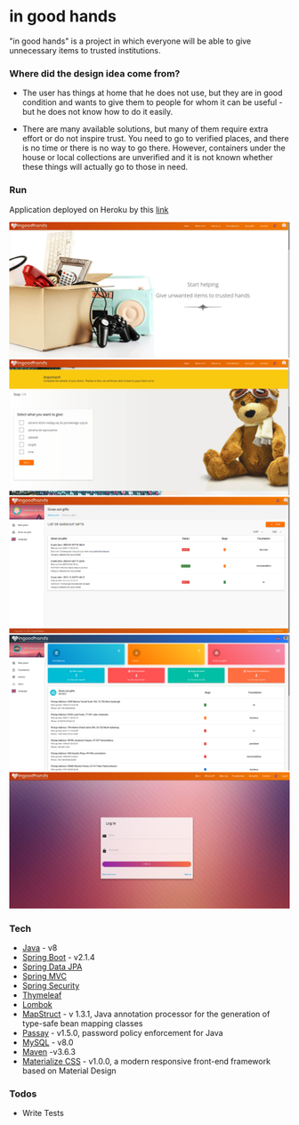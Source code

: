 # in good hands

"in good hands" is a project in which everyone will be able to give unnecessary items to trusted institutions.

### Where did the design idea come from?

 * The user has things at home that he does not use, but they are in good condition and wants to give them to people for whom it can be useful - but he does not know how to do it easily.
 
 * There are many available solutions, but many of them require extra effort or do not inspire trust.
   You need to go to verified places, and there is no time or there is no way to go there. However, containers under the house or local collections are unverified and it is not known whether these things will actually go to those in need.

### Run

Application deployed on Heroku by this [link](https://in-good-hands.herokuapp.com)

![Screenshot](readme-img/screen1.png)
![Screenshot](readme-img/screen2.png)
![Screenshot](readme-img/screen3.png)
![Screenshot](readme-img/screen4.png)
![Screenshot](readme-img/screen5.png)

### Tech

* [Java] - v8
* [Spring Boot] - v2.1.4
* [Spring Data JPA]
* [Spring MVC]
* [Spring Security]
* [Thymeleaf]
* [Lombok]
* [MapStruct] - v 1.3.1, Java annotation processor for the generation of type-safe bean mapping classes
* [Passay] - v1.5.0, password policy enforcement for Java
* [MySQL] - v8.0
* [Maven] -v3.6.3
* [Materialize CSS] - v1.0.0, a modern responsive front-end framework based on Material Design

### Todos

 - Write Tests

   [Java]: <https://www.java.com>
   [Spring Boot]: <https://spring.io/projects/spring-boot>
   [Spring Data JPA]: <https://spring.io/projects/spring-data-jpa>
   [Spring MVC]: <https://docs.spring.io/spring/docs/current/spring-framework-reference/web.html>
   [Spring Security]: <https://spring.io/projects/spring-security>
   [Thymeleaf]: <https://www.thymeleaf.org/>
   [Lombok]: <https://projectlombok.org/>
   [MapStruct]: <https://mapstruct.org/>
   [Passay]: <https://www.passay.org/>
   [MySQL]: <https://www.mysql.com/>
   [Maven]: <https://maven.apache.org/>
   [Materialize CSS]: <https://materializecss.com/>

